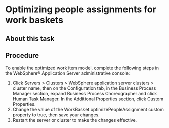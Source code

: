 <!-- image -->

# Optimizing people assignments for work baskets

## About this task

## Procedure

To enable the optimized work item model, complete the following steps in the WebSphere® Application
Server administrative console:

1. Click Servers > Clusters > WebSphere application server clusters > cluster name, then on the Configuration tab, in the Business
Process Manager section, expand Business Process
Choreographer and click Human Task Manager. In the Additional Properties section, click Custom
Properties.
2. Change the value of the WorkBasket.optimizePeopleAssignment custom
property to true, then save your changes.
3. Restart the server or cluster to make the changes effective.

<!-- image -->